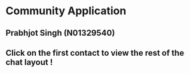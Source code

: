 # Community Application

## Prabhjot Singh (N01329540)

## Click on the first contact to view the rest of the chat layout ! 
